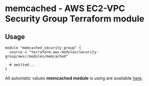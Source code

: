 # memcached - AWS EC2-VPC Security Group Terraform module

## Usage

```hcl
module "memcached_security_group" {
  source = "terraform-aws-modules/security-group/aws//modules/memcached"

  # omitted...
}
```

All automatic values **memcached module** is using are available [here](https://github.com/terraform-aws-modules/terraform-aws-security-group/blob/master/modules/memcached/auto_values.tf).
